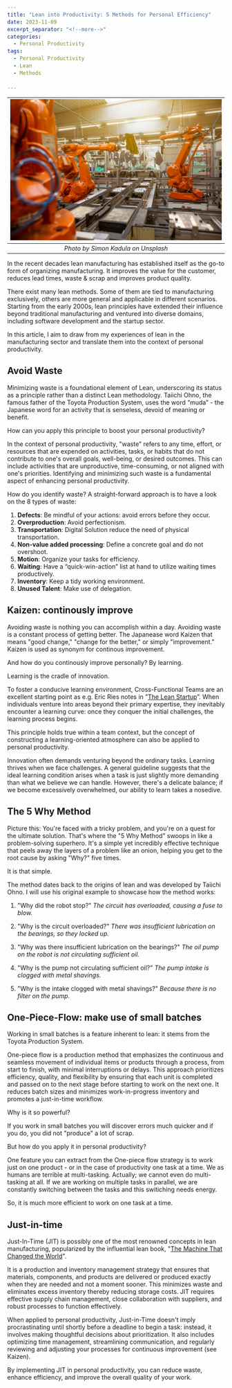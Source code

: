 ```yaml
---
title: "Lean into Productivity: 5 Methods for Personal Efficiency"
date: 2023-11-09
excerpt_separator: "<!--more-->"
categories:
  - Personal Productivity
tags:
  - Personal Productivity
  - Lean
  - Methods

---
```

| ![image](/assets/images/robot-assembly-unsplash.jpg) |
|:--:|
| *Photo by Simon Kadula on Unsplash* |

In the recent decades lean manufacturing has established itself as the go-to form of organizing manufacturing. It improves the value for the customer, reduces lead times, waste & scrap and improves product quality.

There exist many lean methods. Some of them are tied to manufacturing exclusively, others are more general and applicable in different scenarios. Starting from the early 2000s, lean principles have extended their influence beyond traditional manufacturing and ventured into diverse domains, including software development and the startup sector.

In this article, I aim to draw from my experiences of lean in the manufacturing sector and translate them into the context of personal productivity.

## Avoid Waste

Minimizing waste is a foundational element of Lean, underscoring its status as a principle rather than a distinct Lean methodology. Taiichi Ohno, the famous father of the Toyota Production System, uses the word “muda” - the Japanese word for an activity that is senseless, devoid of meaning or benefit.

How can you apply this principle to boost your personal productivity?

In the context of personal productivity, "waste" refers to any time, effort, or resources that are expended on activities, tasks, or habits that do not contribute to one's overall goals, well-being, or desired outcomes. This can include activities that are unproductive, time-consuming, or not aligned with one's priorities. Identifying and minimizing such waste is a fundamental aspect of enhancing personal productivity.

How do you identify waste? A straight-forward approach is to have a look on the 8 types of waste:

1. **Defects**: Be mindful of your actions: avoid errors before they occur.
2. **Overproduction**: Avoid perfectionism.
3. **Transportation**: Digital Solution reduce the need of physical transportation.
4. **Non-value added processing**: Define a concrete goal and do not overshoot.
5. **Motion**: Organize your tasks for efficiency.
6. **Waiting**: Have a “quick-win-action” list at hand to utilize waiting times productively.
7. **Inventory**: Keep a tidy working environment.
8. **Unused Talent**: Make use of delegation.

## Kaizen: continously improve

Avoiding waste is nothing you can accomplish within a day. Avoiding waste is a constant process of getting better. The Japanease word Kaizen that means "good change," "change for the better," or simply "improvement.” Kaizen is used as synonym for continous improvement.

And how do you continously improve personally? By learning.

Learning is the cradle of innovation.

To foster a conducive learning environment, Cross-Functional Teams are an excellent starting point as e.g. Eric Ries notes in ”[The Lean Startup](https://amzn.to/3Mal2tB)”. When individuals venture into areas beyond their primary expertise, they inevitably encounter a learning curve: once they conquer the initial challenges, the learning process begins.

This principle holds true within a team context, but the concept of constructing a learning-oriented atmosphere can also be applied to personal productivity.

Innovation often demands venturing beyond the ordinary tasks. Learning thrives when we face challenges. A general guideline suggests that the ideal learning condition arises when a task is just slightly more demanding than what we believe we can handle. However, there's a delicate balance; if we become excessively overwhelmed, our ability to learn takes a nosedive.

## The 5 Why Method

Picture this: You're faced with a tricky problem, and you're on a quest for the ultimate solution. That's where the "5 Why Method" swoops in like a problem-solving superhero. It's a simple yet incredibly effective technique that peels away the layers of a problem like an onion, helping you get to the root cause by asking "Why?" five times.

It is that simple.

The method dates back to the origins of lean and was developed by Taiichi Ohno. I will use his original example to showcase how the method works:

1. "Why did the robot stop?"
*The circuit has overloaded, causing a fuse to blow.*
2. "Why is the circuit overloaded?"
*There was insufficient lubrication on the bearings, so they locked up.*

3. "Why was there insufficient lubrication on the bearings?"
*The oil pump on the robot is not circulating sufficient oil.*

4. "Why is the pump not circulating sufficient oil?"
*The pump intake is clogged with metal shavings.*

5. "Why is the intake clogged with metal shavings?"
*Because there is no filter on the pump.*

## One-Piece-Flow: make use of small batches

Working in small batches is a feature inherent to lean: it stems from the Toyota Production System. 

One-piece flow is a production method that emphasizes the continuous and seamless movement of individual items or products through a process, from start to finish, with minimal interruptions or delays. This approach prioritizes efficiency, quality, and flexibility by ensuring that each unit is completed and passed on to the next stage before starting to work on the next one. It reduces batch sizes and minimizes work-in-progress inventory and promotes a just-in-time workflow.

Why is it so powerful?

If you work in small batches you will discover errors much quicker and if you do, you did not "produce" a lot of scrap.

But how do you apply it in personal productivity?

One feature you can extract from the One-piece flow strategy is to work just on one product - or in the case of productivity one task at a time. We as humans are terrible at multi-tasking. Actually; we cannot even do multi-tasking at all. If we are working on multiple tasks in parallel, we are constantly switching between the tasks and this switiching needs energy.

So, it is much more efficient to work on one task at a time.

## Just-in-time

Just-In-Time (JIT) is possibly one of the most renowned concepts in lean manufacturing, popularized by the influential lean book, "[The Machine That Changed the World](https://amzn.to/47fvRmv)".

It is a production and inventory management strategy that ensures that materials, components, and products are delivered or produced exactly when they are needed and not a moment sooner. This minimizes waste and eliminates excess inventory thereby reducing storage costs. JIT requires effective supply chain management, close collaboration with suppliers, and robust processes to function effectively.

When applied to personal productivity, Just-in-Time doesn't imply procrastinating until shortly before a deadline to begin a task: instead, it involves making thoughtful decisions about prioritization. It also includes optimizing time management, streamlining communication, and regularly reviewing and adjusting your processes for continuous improvement (see Kaizen).

By implementing JIT in personal productivity, you can reduce waste, enhance efficiency, and improve the overall quality of your work.